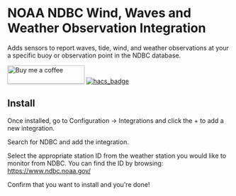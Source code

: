 # NOAA NDBC Wind, Waves and Weather Observation Integration
Adds sensors to report waves, tide, wind, and weather observations at your a specific buoy or observation point in the NDBC database.

<a target="_blank" href="https://www.buymeacoffee.com/djtimca"><img src="https://www.buymeacoffee.com/assets/img/custom_images/orange_img.png" alt="Buy me a coffee" style="height: 41px !important;width: 174px !important;box-shadow: 0px 3px 2px 0px rgba(190, 190, 190, 0.5) !important;-webkit-box-shadow: 0px 3px 2px 0px rgba(190, 190, 190, 0.5) !important;"></a> [![hacs_badge](https://img.shields.io/badge/HACS-Custom-orange.svg?style=for-the-badge)](https://github.com/custom-components/hacs)

## Install

Once installed, go to Configuration -> Integrations and click the + to add a new integration.

Search for NDBC and add the integration.

Select the appropriate station ID from the weather station you would like to monitor from NDBC. You can find the ID by browsing: https://www.ndbc.noaa.gov/

Confirm that you want to install and you're done!
